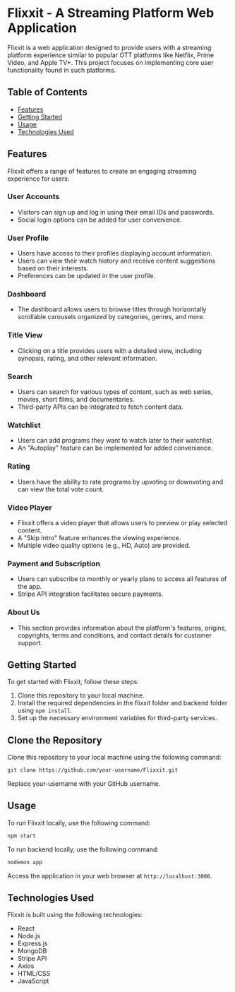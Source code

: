 # Flixxit - A Streaming Platform Web Application

Flixxit is a web application designed to provide users with a streaming platform experience similar to popular OTT platforms like Netflix, Prime Video, and Apple TV+. This project focuses on implementing core user functionality found in such platforms.

## Table of Contents

- [Features](#features)
- [Getting Started](#getting-started)
- [Usage](#usage)
- [Technologies Used](#technologies-used)

## Features

Flixxit offers a range of features to create an engaging streaming experience for users:

### User Accounts

- Visitors can sign up and log in using their email IDs and passwords.
- Social login options can be added for user convenience.

### User Profile

- Users have access to their profiles displaying account information.
- Users can view their watch history and receive content suggestions based on their interests.
- Preferences can be updated in the user profile.

### Dashboard

- The dashboard allows users to browse titles through horizontally scrollable carousels organized by categories, genres, and more.

### Title View

- Clicking on a title provides users with a detailed view, including synopsis, rating, and other relevant information.

### Search

- Users can search for various types of content, such as web series, movies, short films, and documentaries.
- Third-party APIs can be integrated to fetch content data.

### Watchlist

- Users can add programs they want to watch later to their watchlist.
- An "Autoplay" feature can be implemented for added convenience.

### Rating

- Users have the ability to rate programs by upvoting or downvoting and can view the total vote count.

### Video Player

- Flixxit offers a video player that allows users to preview or play selected content.
- A "Skip Intro" feature enhances the viewing experience.
- Multiple video quality options (e.g., HD, Auto) are provided.

### Payment and Subscription

- Users can subscribe to monthly or yearly plans to access all features of the app.
- Stripe API integration facilitates secure payments.

### About Us

- This section provides information about the platform's features, origins, copyrights, terms and conditions, and contact details for customer support.

## Getting Started

To get started with Flixxit, follow these steps:

1. Clone this repository to your local machine.
2. Install the required dependencies in the flixxit folder and backend folder using `npm install`.
3. Set up the necessary environment variables for third-party services.

## Clone the Repository

Clone this repository to your local machine using the following command:

```bash
git clone https://github.com/your-username/Flixxit.git
```

Replace your-username with your GitHub username.

## Usage

To run Flixxit locally, use the following command:

```bash
npm start
```

To run backend locally, use the following command:

```bash
nodemon app
```

Access the application in your web browser at `http://localhost:3000`.

## Technologies Used

Flixxit is built using the following technologies:

- React
- Node.js
- Express.js
- MongoDB
- Stripe API
- Axios
- HTML/CSS
- JavaScript

